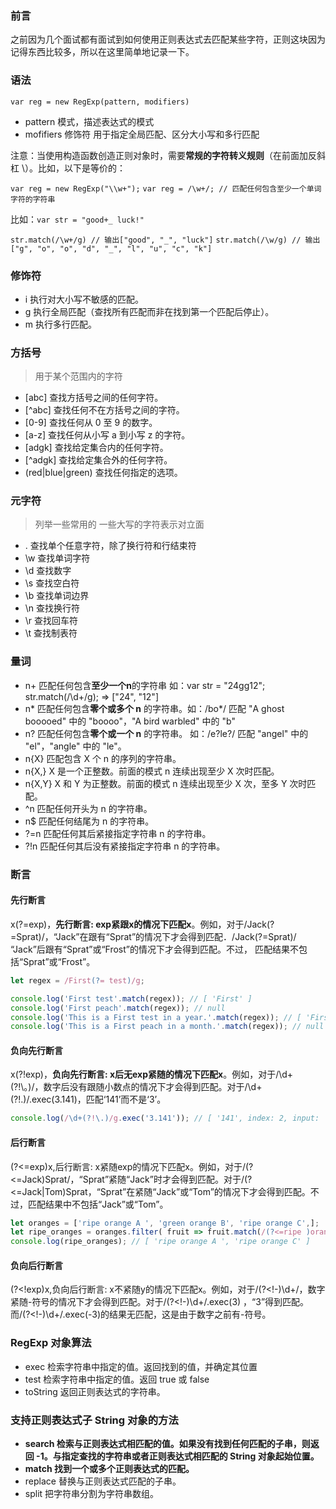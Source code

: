 ### 前言

之前因为几个面试都有面试到如何使用正则表达式去匹配某些字符，正则这块因为记得东西比较多，所以在这里简单地记录一下。

### 语法

`var reg = new RegExp(pattern, modifiers)`
- pattern 模式，描述表达式的模式
- mofifiers 修饰符 用于指定全局匹配、区分大小写和多行匹配

注意：当使用构造函数创造正则对象时，需要**常规的字符转义规则**（在前面加反斜杠 \）。比如，以下是等价的：

`var reg = new RegExp("\\w+");`
`var reg = /\w+/; // 匹配任何包含至少一个单词字符的字符串`

比如：`var str = "good+_ luck!"`

`str.match(/\w+/g) // 输出["good", "_", "luck"]` 
`str.match(/\w/g) // 输出["g", "o", "o", "d", "_", "l", "u", "c", "k"]` 

### 修饰符

- i 执行对大小写不敏感的匹配。
- g 执行全局匹配（查找所有匹配而非在找到第一个匹配后停止）。
- m 执行多行匹配。

### 方括号
> 用于某个范围内的字符
- [abc] 查找方括号之间的任何字符。
- [^abc] 查找任何不在方括号之间的字符。
- [0-9] 查找任何从 0 至 9 的数字。
- [a-z] 查找任何从小写 a 到小写 z 的字符。
- [adgk] 查找给定集合内的任何字符。
- [^adgk] 查找给定集合外的任何字符。
- (red|blue|green) 查找任何指定的选项。

### 元字符
> 列举一些常用的 一些大写的字符表示对立面
- . 查找单个任意字符，除了换行符和行结束符
- \w 查找单词字符
- \d 查找数字
- \s 查找空白符
- \b 查找单词边界
- \n 查找换行符
- \r 查找回车符
- \t 查找制表符

### 量词
- n+ 匹配任何包含**至少一个n**的字符串 如：var str = "24gg12"; str.match(/\d+/g); => ["24", "12"]
- n* 匹配任何包含**零个或多个 n** 的字符串。如：/bo*/ 匹配 "A ghost booooed" 中的 "boooo"，"A bird warbled" 中的 "b"
- n? 匹配任何包含**零个或一个 n** 的字符串。 如：/e?le?/ 匹配 "angel" 中的 "el"，"angle" 中的 "le"。
- n{X} 匹配包含 X 个 n 的序列的字符串。
- n{X,} X 是一个正整数。前面的模式 n 连续出现至少 X 次时匹配。
- n{X,Y} X 和 Y 为正整数。前面的模式 n 连续出现至少 X 次，至多 Y 次时匹配。
- ^n 匹配任何开头为 n 的字符串。
- n$ 匹配任何结尾为 n 的字符串。
- ?=n 匹配任何其后紧接指定字符串 n 的字符串。
- ?!n 匹配任何其后没有紧接指定字符串 n 的字符串。

### 断言
#### 先行断言
x(?=exp)，**先行断言: exp紧跟x的情况下匹配x**。例如，对于/Jack(?=Sprat)/，“Jack”在跟有“Sprat”的情况下才会得到匹配．/Jack(?=Sprat)/ “Jack”后跟有“Sprat”或“Frost”的情况下才会得到匹配。不过， 匹配结果不包括“Sprat”或“Frost”。

```js
let regex = /First(?= test)/g;

console.log('First test'.match(regex)); // [ 'First' ]
console.log('First peach'.match(regex)); // null
console.log('This is a First test in a year.'.match(regex)); // [ 'First' ]
console.log('This is a First peach in a month.'.match(regex)); // null
```

#### 负向先行断言
x(?!exp)，**负向先行断言: x后无exp紧随的情况下匹配x**。例如，对于/\d+(?!\。)/，数字后没有跟随小数点的情况下才会得到匹配。对于/\d+(?!\.)/.exec(3.141)，匹配‘141’而不是‘3’。

```js
console.log(/\d+(?!\.)/g.exec('3.141')); // [ '141', index: 2, input: '3.141' ]
```

#### 后行断言
(?<=exp)x,后行断言: x紧随exp的情况下匹配x。例如，对于/(?<=Jack)Sprat/，“Sprat”紧随“Jack”时才会得到匹配。对于/(?<=Jack|Tom)Sprat，“Sprat”在紧随“Jack”或“Tom”的情况下才会得到匹配。不过，匹配结果中不包括“Jack”或“Tom”。

```js
let oranges = ['ripe orange A ', 'green orange B', 'ripe orange C',];
let ripe_oranges = oranges.filter( fruit => fruit.match(/(?<=ripe )orange/));
console.log(ripe_oranges); // [ 'ripe orange A ', 'ripe orange C' ]
```
#### 负向后行断言
(?<!exp)x,负向后行断言: x不紧随y的情况下匹配x。例如，对于/(?<!-)\d+/，数字紧随-符号的情况下才会得到匹配。对于/(?<!-)\d+/.exec(3) ，“3”得到匹配。 而/(?<!-)\d+/.exec(-3)的结果无匹配，这是由于数字之前有-符号。
### RegExp 对象算法

- exec 检索字符串中指定的值。返回找到的值，并确定其位置
- test 检索字符串中指定的值。返回 true 或 false
- toString 返回正则表达式的字符串。

### 支持正则表达式子 String 对象的方法

- **search 检索与正则表达式相匹配的值。如果没有找到任何匹配的子串，则返回 -1。与指定查找的字符串或者正则表达式相匹配的 String 对象起始位置。**
- **match 找到一个或多个正则表达式的匹配。**
- replace 替换与正则表达式匹配的子串。
- split 把字符串分割为字符串数组。